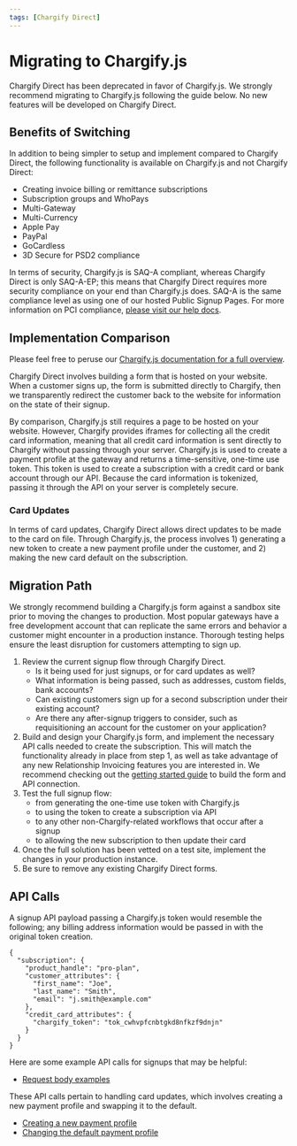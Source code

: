 ```yaml
---
tags: [Chargify Direct]
---
```


# Migrating to Chargify.js

Chargify Direct has been deprecated in favor of Chargify.js. We strongly recommend migrating to Chargify.js following the guide below. No new features will be developed on Chargify Direct.

## Benefits of Switching

In addition to being simpler to setup and implement compared to Chargify Direct, the following functionality is available on Chargify.js and not Chargify Direct:

+ Creating invoice billing or remittance subscriptions
+ Subscription groups and WhoPays
+ Multi-Gateway
+ Multi-Currency
+ Apple Pay
+ PayPal
+ GoCardless
+ 3D Secure for PSD2 compliance

In terms of security, Chargify.js is SAQ-A compliant, whereas Chargify Direct is only SAQ-A-EP; this means that Chargify Direct requires more security compliance on your end than Chargify.js does. SAQ-A is the same compliance level as using one of our hosted Public Signup Pages. For more information on PCI compliance, [please visit our help docs](https://help.chargify.com/my-account/pci-compliance.html).

## Implementation Comparison

Please feel free to peruse our [Chargify.js documentation for a full overview](../chargify.js/Overview.md).

Chargify Direct involves building a form that is hosted on your website. When a customer signs up, the form is submitted directly to Chargify, then we transparently redirect the customer back to the website for information on the state of their signup.

By comparison, Chargify.js still requires a page to be hosted on your website. However, Chargify provides iframes for collecting all the credit card information, meaning that all credit card information is sent directly to Chargify without passing through your server. Chargify.js is used to create a payment profile at the gateway and returns a time-sensitive, one-time use token. This token is used to create a subscription with a credit card or bank account through our API. Because the card information is tokenized, passing it through the API on your server is completely secure.

### Card Updates

In terms of card updates, Chargify Direct allows direct updates to be made to the card on file. Through Chargify.js, the process involves 1) generating a new token to create a new payment profile under the customer, and 2) making the new card default on the subscription.

## Migration Path

We strongly recommend building a Chargify.js form against a sandbox site prior to moving the changes to production. Most popular gateways have a free development account that can replicate the same errors and behavior a customer might encounter in a production instance. Thorough testing helps ensure the least disruption for customers attempting to sign up.

1. Review the current signup flow through Chargify Direct. 
    - Is it being used for just signups, or for card updates as well? 
    - What information is being passed, such as addresses, custom fields, bank accounts?
    - Can existing customers sign up for a second subscription under their existing account? 
    - Are there any after-signup triggers to consider, such as requisitioning an account for the customer on your application?
2. Build and design your Chargify.js form, and implement the necessary API calls needed to create the subscription. This will match the functionality already in place from step 1, as well as take advantage of any new Relationship Invoicing features you are interested in. We recommend checking out the [getting started guide](../chargify.js/Overview.md#getting-started) to build the form and API connection.
3. Test the full signup flow: 
    - from generating the one-time use token with Chargify.js 
    - to using the token to create a subscription via API
    - to any other non-Chargify-related workflows that occur after a signup
    - to allowing the new subscription to then update their card
4. Once the full solution has been vetted on a test site, implement the changes in your production instance.
5. Be sure to remove any existing Chargify Direct forms.

## API Calls

A signup API payload passing a Chargify.js token would resemble the following; any billing address information would be passed in with the original token creation.

```
{
  "subscription": {
    "product_handle": "pro-plan",
    "customer_attributes": {
      "first_name": "Joe",
      "last_name": "Smith",
      "email": "j.smith@example.com"
    },
    "credit_card_attributes": {
      "chargify_token": "tok_cwhvpfcnbtgkd8nfkzf9dnjn"
    }
  }
}
```

Here are some example API calls for signups that may be helpful:

+ [Request body examples](https://chargify.stoplight.io/docs/api-docs/b3A6MTQxMDgzODg-create-subscription) 

These API calls pertain to handling card updates, which involves creating a new payment profile and swapping it to the default.

+ [Creating a new payment profile](https://chargify.stoplight.io/docs/api-docs/b3A6MTQxMDgzNTU-create-payment-profile)
+ [Changing the default payment profile](https://chargify.stoplight.io/docs/api-docs/b3A6MTQxMDg0MzQ-change-default-payment-profile)
